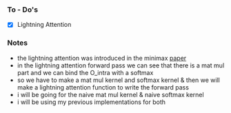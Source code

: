 ### To - Do's 
- [x] Lightning Attention

### Notes
* the lightning attention was introduced in the minimax [paper](https://arxiv.org/abs/2501.08313)
* in the lightning attention forward pass we can see that there is a mat mul part and we can bind the O_intra with a softmax 
* so we have to make a mat mul kernel and softmax kernel & then we will make a lightning attention function to write the forward pass
* i will be going for the naive mat mul kernel & naive softmax kernel
* i will be using my previous implementations for both